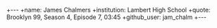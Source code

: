 +---
+name: James Chalmers
+institution: Lambert High School
+quote: Brooklyn 99, Season 4, Episode 7, 03:45
+github_user: jam_chalm
+---

